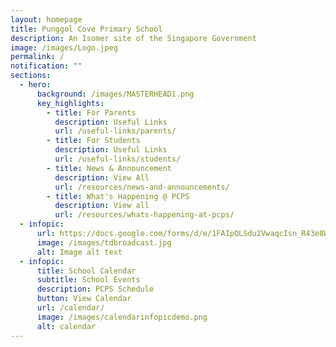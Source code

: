 ```yaml
---
layout: homepage
title: Punggol Cove Primary School
description: An Isomer site of the Singapore Government
image: /images/Logo.jpeg
permalink: /
notification: ""
sections:
  - hero:
      background: /images/MASTERHEAD1.png
      key_highlights:
        - title: For Parents
          description: Useful Links
          url: /useful-links/parents/
        - title: For Students
          description: Useful Links
          url: /useful-links/students/
        - title: News & Announcement
          description: View All
          url: /resources/news-and-announcements/
        - title: What's Happening @ PCPS
          description: View all
          url: /resources/whats-happening-at-pcps/
  - infopic:
      url: https://docs.google.com/forms/d/e/1FAIpQLSdu2VwaqcIsn_R43e8Wbp7iQ8SIKXOOypz8uM8Aj2Xj2iZh1w/viewform
      image: /images/tdbroadcast.jpg
      alt: Image alt text
  - infopic:
      title: School Calendar
      subtitle: School Events
      description: PCPS Schedule
      button: View Calendar
      url: /calendar/
      image: /images/calendarinfopicdemo.png
      alt: calendar
---
```

